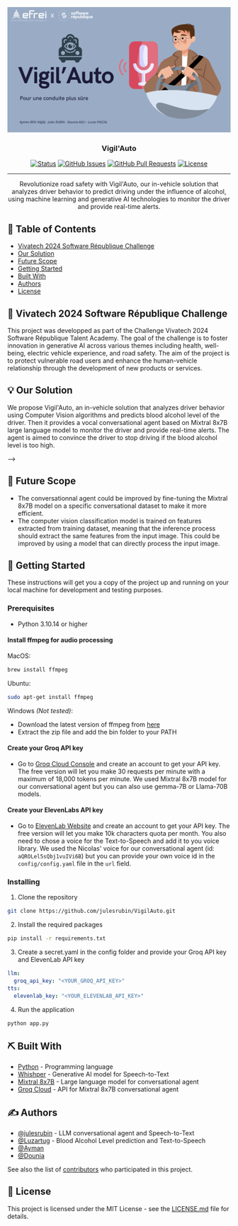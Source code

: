 <p align="center">
  <a href="" rel="noopener">
 <img src="img/VigilAutobanner.png" alt="Project logo"></a>
</p>
<h3 align="center">Vigil'Auto</h3>

<div align="center">

<!-- [![Hackathon](https://img.shields.io/badge/hackathon-name-orange.svg)](http://hackathon.url.com) -->
[![Status](https://img.shields.io/badge/status-active-success.svg)]()
[![GitHub Issues](https://img.shields.io/github/issues/julesrubin/VigilAuto.svg)](https://github.com/julesrubin/VigilAuto/issues)
[![GitHub Pull Requests](https://img.shields.io/github/issues-pr/julesrubin/VigilAuto.svg)](https://github.com/julesrubin/VigilAuto/pulls)
[![License](https://img.shields.io/badge/license-MIT-blue.svg)](LICENSE.md)

</div>

---

<p align="center">Revolutionize road safety with Vigil'Auto, our in-vehicle solution that analyzes driver behavior to predict driving under 
    the influence of alcohol, using machine learning and generative AI technologies to monitor the driver and provide real-time alerts.
    <br>
</p>

## 📝 Table of Contents

- [Vivatech 2024 Software République Challenge](#problem_statement)
- [Our Solution](#idea)
- [Future Scope](#future_scope)
- [Getting Started](#getting_started)
- [Built With](#tech_stack)
- [Authors](#authors)
- [License](#license)

## 🧐 Vivatech 2024 Software République Challenge <a name = "problem_statement"></a>

<!-- It is useful to design and follow a specific format when writing a problem statement. While there are several options
for doing this, the following is a simple and straightforward template often used in Business Analysis to maintain
focus on defining the problem.

- IDEAL: This section is used to describe the desired or “to be” state of the process or product. At large, this section
  should illustrate what the expected environment would look like once the solution is implemented.
- REALITY: This section is used to describe the current or “as is” state of the process or product.
- CONSEQUENCES: This section is used to describe the impacts on the business if the problem is not fixed or improved upon.
  This includes costs associated with loss of money, time, productivity, competitive advantage, and so forth.

Following this format will result in a workable document that can be used to understand the problem and elicit
requirements that will lead to a winning solution. -->

This project was developped as part of the Challenge Vivatech 2024 Software République Talent Academy. The goal of the challenge is to foster innovation in generative AI across various themes including health, well-being, electric vehicle experience, and road safety. The aim of the project is to protect vulnerable road users and enhance the human-vehicle relationship through the development of new products or services.

## 💡 Our Solution <a name = "idea"></a>

<!-- This section is used to describe potential solutions.

Once the ideal, reality, and consequences sections have been
completed, and understood, it becomes easier to provide a solution for solving the problem. -->

We propose Vigil'Auto, an in-vehicle solution that analyzes driver behavior using Computer Vision algorithms and predicts blood alcohol level of the driver. Then it provides a vocal conversational agent based on Mixtral 8x7B large language model to monitor the driver and provide real-time alerts. The agent is aimed to convince the driver to stop driving if the blood alcohol level is too high.

<!-- ## ⛓️ Dependencies / Limitations <a name = "limitations"></a>

<!-- - What are the dependencies of your project?
- Describe each limitation in detailed but concise terms
- Explain why each limitation exists
- Provide the reasons why each limitation could not be overcome using the method(s) chosen to acquire.
- Assess the impact of each limitation in relation to the overall findings and conclusions of your project, and if
  appropriate, describe how these limitations could point to the need for further research. --> -->

## 🚀 Future Scope <a name = "future_scope"></a>

- The conversationnal agent could be improved by fine-tuning the Mixtral 8x7B model on a specific conversational dataset to make it more efficient.
- The computer vision classification model is trained on features extracted from training dataset, meaning that the inference process should extract the same features from the input image. This could be improved by using a model that can directly process the input image.

## 🏁 Getting Started <a name = "getting_started"></a>

These instructions will get you a copy of the project up and running on your local machine for development
and testing purposes. 
<!-- See [deployment](#deployment) for notes on how to deploy the project on a live system. -->

### Prerequisites

<!-- What things you need to install the software and how to install them.

```
Give examples
``` -->

- Python 3.10.14 or higher

#### Install ffmpeg for audio processing

MacOS:
```bash
brew install ffmpeg
```

Ubuntu:
```bash
sudo apt-get install ffmpeg
```

Windows *(Not tested)*:
- Download the latest version of ffmpeg from [here](https://ffmpeg.org/download.html)
- Extract the zip file and add the bin folder to your PATH

#### Create your Groq API key

- Go to [Groq Cloud Console](https://console.groq.com/playground) and create an account to get your API key. The free version will let you make 30 requests per minute with a maximum of 18,000 tokens per minute. We used Mixtral 8x7B model for our conversational agent but you can also use gemma-7B or Llama-70B models.

#### Create your ElevenLabs API key

- Go to [ElevenLab Website](https://elevenlabs.io/) and create an account to get your API key. The free version will let you make 10k characters quota per month. You also need to chose a voice for the Text-to-Speech and add it to you voice library. We used the Nicolas' voice for our conversational agent (id: ```aQROLel5sQbj1vuIVi6B```) but you can provide your own voice id in the ```config/config.yaml``` file in the ```url``` field.

### Installing

<!-- A step by step series of examples that tell you how to get a development env running.

Say what the step will be

```
Give the example
```

And repeat

```
until finished
``` -->

1. Clone the repository

```bash
git clone https://github.com/julesrubin/VigilAuto.git
```

2. Install the required packages

```bash
pip install -r requirements.txt
```

3. Create a secret.yaml in the config folder and provide your Groq API key and ElevenLab API key
```yaml
llm:
  groq_api_key: "<YOUR_GROQ_API_KEY>"
tts:
  elevenlab_key: "<YOUR_ELEVENLAB_API_KEY>"
```

4. Run the application

```bash
python app.py
```

<!-- ## 🎈 Usage <a name="usage"></a>

Add notes about how to use the system. -->

## ⛏️ Built With <a name = "tech_stack"></a>

<!-- - [MongoDB](https://www.mongodb.com/) - Database
- [Express](https://expressjs.com/) - Server Framework
- [VueJs](https://vuejs.org/) - Web Framework
- [NodeJs](https://nodejs.org/en/) - Server Environment -->

- [Python](https://www.python.org/) - Programming language
- [Whishper](https://openai.com/research/whisper) - Generative AI model for Speech-to-Text
- [Mixtral 8x7B](https://mistral.ai/fr/news/mixtral-of-experts/) - Large language model for conversational agent
- [Groq Cloud](https://console.groq.com/playground) - API for Mixtral 8x7B conversational agent

## ✍️ Authors <a name = "authors"></a>

- [@julesrubin](https://github.com/julesrubin) - LLM conversational agent and Speech-to-Text
- [@Luzartug](https://github.com/Luzartug) - Blood Alcohol Level prediction and Text-to-Speech
- [@Ayman](https://github.com/Senshiben-efrei)
- [@Dounia](https://github.com/)

See also the list of [contributors](https://github.com/julesrubin/VigilAuto/contributors)
who participated in this project.

<!-- ## 🎉 Acknowledgments <a name = "acknowledgments"></a>

- Hat tip to anyone whose code was used
- Inspiration
- References -->

## 📜 License <a name = "license"></a>

This project is licensed under the MIT License - see the [LICENSE.md](LICENSE.md) file for details.
